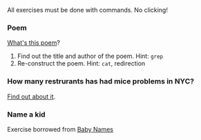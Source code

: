 All exercises must be done with commands. No clicking!

### Poem

[What's this poem](https://github.com/jueyang/know-your-tools/tree/master/jan-academy-2016/commandandcontrol/poem)?

1. Find out the title and author of the poem. Hint: `grep`
2. Re-construct the poem. Hint: `cat`, redirection

### How many restrurants has had mice problems in NYC?

[Find out about it](https://github.com/jueyang/know-your-tools/tree/master/jan-academy-2016/commandandcontrol/inspections).

### Name a kid

Exercise borrowed from [Baby Names](https://github.com/armendariz/terminal_recipes/blob/master/baby_names.md)

